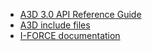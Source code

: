 * [A3D 3.0 API Reference Guide](http://www.worknd.ru/a3d30ref.pdf)
* [A3D include files](https://github.com/docbrown/3dml/tree/master/3dml/A3D)
* [I-FORCE documentation](http://contents.driverguide.com/content.php?id=137120&path=IFORCE.TXT&t=1)